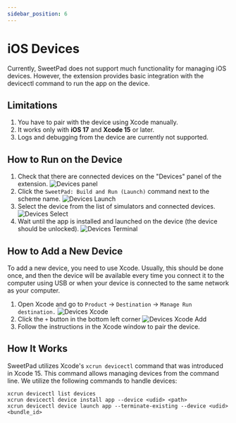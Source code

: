 ```yaml
---
sidebar_position: 6
---
```


# iOS Devices

Currently, SweetPad does not support much functionality for managing iOS devices. However, the extension provides basic
integration with the devicectl command to run the app on the device.

## Limitations

1. You have to pair with the device using Xcode manually.
2. It works only with **iOS 17** and **Xcode 15** or later.
3. Logs and debugging from the device are currently not supported.

## How to Run on the Device

1. Check that there are connected devices on the "Devices" panel of the extension.
   ![Devices panel](/images/devices-panel.png)
2. Click the `SweetPad: Build and Run (Launch)` command next to the scheme name.
   ![Devices Launch](/images/devices-launch.png)
3. Select the device from the list of simulators and connected devices. ![Devices Select](/images/devices-select.png)
4. Wait until the app is installed and launched on the device (the device should be unlocked).
   ![Devices Terminal](/images/devices-terminal.png)

## How to Add a New Device

To add a new device, you need to use Xcode. Usually, this should be done once, and then the device will be available
every time you connect it to the computer using USB or when your device is connected to the same network as your
computer.

1. Open Xcode and go to `Product` -> `Destination` -> `Manage Run destination.`
   ![Devices Xcode](/images/devices-xcode-menu.png)
2. Click the `+` button in the bottom left corner ![Devices Xcode Add](/images/devices-xcode-add.png)
3. Follow the instructions in the Xcode window to pair the device.

## How It Works

SweetPad utilizes Xcode's `xcrun devicectl` command that was introduced in Xcode 15. This command allows managing
devices from the command line. We utilize the following commands to handle devices:

```
xcrun devicectl list devices
xcrun devicectl device install app --device <udid> <path>
xcrun devicectl device launch app --terminate-existing --device <udid> <bundle_id>
```
